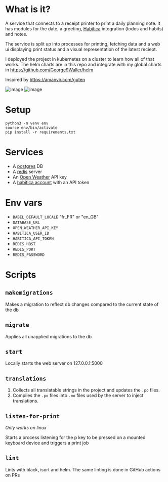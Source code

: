 # What is it?
A service that connects to a receipt printer to print a daily planning note. It has modules for the date, a greeting, [Habitica](https://habitica.com/) integration (todos and habits) and notes.

The service is split up into processes for printing, fetching data and a web ui displaying print status and a visual representation of the latest reciept.

I deployed the project in kubernetes on a cluster to learn how all of that works. The helm charts are in this repo and integrate with my global charts in https://github.com/George9Waller/helm

Inspired by https://amanvir.com/guten

![image](https://github.com/user-attachments/assets/2aa1a3a4-22be-4633-845f-c8949dfb2ea4)
![image](https://github.com/user-attachments/assets/d0c84f10-c993-4750-9cc4-859c315bd1f1)


# Setup
```
python3 -m venv env
source env/bin/activate
pip install -r requirements.txt
```

# Services
- A [postgres](https://www.postgresql.org) DB
- A [redis](https://redis.io) server
- An [Open Weather](https://openweathermap.org/api) API key
- A [habitica account](https://habitica.com) with an API token

# Env vars
- `BABEL_DEFAULT_LOCALE` "fr_FR" or "en_GB"
- `DATABASE_URL`
- `OPEN_WEATHER_API_KEY`
- `HABITICA_USER_ID`
- `HABITICA_API_TOKEN`
- `REDIS_HOST`
- `REDIS_PORT`
- `REDIS_PASSWORD`

# Scripts
## `makemigrations`
Makes a migration to reflect db changes compared to the current state of the db

## `migrate`
Applies all unapplied migrations to the db

## `start`
Locally starts the web server on 127.0.0.1:5000

## `translations`
1. Collects all translatable strings in the project and updates the `.po` files.
2. Compiles the `.po` files into `.mo` files used by the server to inject translations.

## `listen-for-print`
*Only works on linux*

Starts a process listening for the p key to be pressed on a mounted keyboard device and triggers a print job

## `lint`
Lints with black, isort and helm. The same linting is done in GitHub actions on PRs
